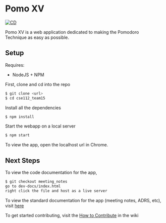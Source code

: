 # Pomo XV
[![CD](https://github.com/nickkro25/cse112_team15/actions/workflows/CD.yml/badge.svg)](https://github.com/nickkro25/cse112_team15/actions/workflows/CD.yml)

Pomo XV is a web application dedicated to making the Pomodoro Technique as easy as possible. 
## Setup 
Requires:
- NodeJS + NPM

First, clone and cd into the repo
```bash
$ git clone <url>
$ cd cse112_team15
```
Install all the dependencies
```bash
$ npm install
```
Start the webapp on a local server
```bash
$ npm start
```
To view the app, open the localhost url in Chrome.

## Next Steps

To view the code documentation for the app,
```bash
$ git checkout meeting_notes
go to dev-docs/index.html
right click the file and host as a live server
```

To view the standard documentation for the app (meeting notes, ADRS, etc), visit [here]( https://github.com/nickkro25/cse112_team15_docs)

To get started contributing, visit the [How to Contribute]( https://github.com/nickkro25/cse112_team15/wiki/How-to-Contribute) in the wiki
